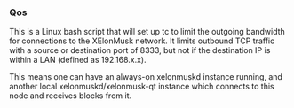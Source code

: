 ### Qos ###

This is a Linux bash script that will set up tc to limit the outgoing bandwidth for connections to the XElonMusk network. It limits outbound TCP traffic with a source or destination port of 8333, but not if the destination IP is within a LAN (defined as 192.168.x.x).

This means one can have an always-on xelonmuskd instance running, and another local xelonmuskd/xelonmusk-qt instance which connects to this node and receives blocks from it.
